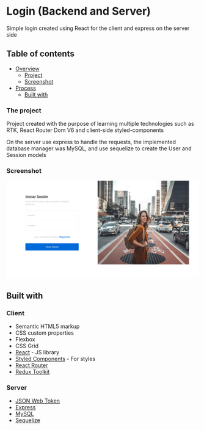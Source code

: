 # Login (Backend and Server)

Simple login created using React for the client and express on the server side

## Table of contents

- [Overview](#overview)
  - [Project](#the-project)
  - [Screenshot](#screenshot)
- [Process](#my-process)
  - [Built with](#built-with)

### The project
Project created with the purpose of learning multiple technologies such as RTK, React Router Dom V6 and client-side styled-components

On the server use express to handle the requests, the implemented database manager was MySQL, and use sequelize to create the User and Session models

### Screenshot

![Screenshot](./client/assets/screenshot.png)

## Built with

### Client
- Semantic HTML5 markup
- CSS custom properties
- Flexbox
- CSS Grid
- [React](https://reactjs.org/) - JS library
- [Styled Components](https://styled-components.com/) - For styles
- [React Router](https://reactrouter.com/docs/en/v6/getting-started/overview)
- [Redux Toolkit](https://redux-toolkit.js.org/)
### Server
- [JSON Web Token](https://www.npmjs.com/package/jsonwebtoken)
- [Express](https://expressjs.com/es/)
- [MySQL](https://www.mysql.com/)
- [Sequelize](https://sequelize.org/)
